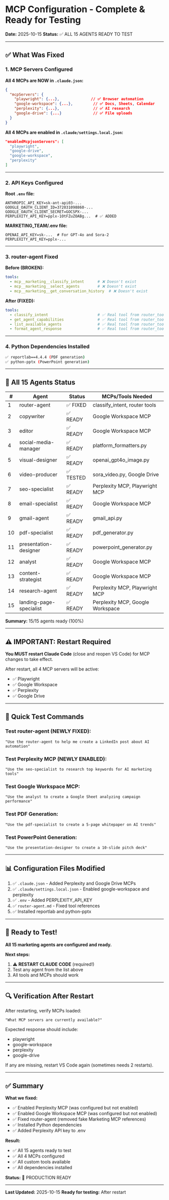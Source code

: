 # MCP Configuration - Complete & Ready for Testing

**Date:** 2025-10-15
**Status:** ✅ ALL 15 AGENTS READY TO TEST

---

## ✅ What Was Fixed

### 1. **MCP Servers Configured**

**All 4 MCPs are NOW in `.claude.json`:**
```json
{
  "mcpServers": {
    "playwright": {...},              // ✅ Browser automation
    "google-workspace": {...},         // ✅ Docs, Sheets, Calendar
    "perplexity": {...},               // ✅ AI research
    "google-drive": {...}              // ✅ File uploads
  }
}
```

**All 4 MCPs are enabled in `.claude/settings.local.json`:**
```json
"enabledMcpjsonServers": [
  "playwright",
  "google-drive",
  "google-workspace",
  "perplexity"
]
```

---

### 2. **API Keys Configured**

**Root `.env` file:**
```env
ANTHROPIC_API_KEY=sk-ant-api03-...
GOOGLE_OAUTH_CLIENT_ID=372031098860-...
GOOGLE_OAUTH_CLIENT_SECRET=GOCSPX-...
PERPLEXITY_API_KEY=pplx-1OtFZuZOABg...  # ✅ ADDED
```

**MARKETING_TEAM/.env file:**
```env
OPENAI_API_KEY=sk-...  # For GPT-4o and Sora-2
PERPLEXITY_API_KEY=pplx-...
```

---

### 3. **router-agent Fixed**

**Before (BROKEN):**
```yaml
tools:
  - mcp__marketing__classify_intent      # ❌ Doesn't exist
  - mcp__marketing__select_agents        # ❌ Doesn't exist
  - mcp__marketing__get_conversation_history  # ❌ Doesn't exist
```

**After (FIXED):**
```yaml
tools:
  - classify_intent                      # ✅ Real tool from router_tools.py
  - get_agent_capabilities               # ✅ Real tool from router_tools.py
  - list_available_agents                # ✅ Real tool from router_tools.py
  - format_agent_response                # ✅ Real tool from router_tools.py
```

---

### 4. **Python Dependencies Installed**

```bash
✅ reportlab==4.4.4 (PDF generation)
✅ python-pptx (PowerPoint generation)
```

---

## 🎯 All 15 Agents Status

| # | Agent | Status | MCPs/Tools Needed |
|---|-------|--------|-------------------|
| 1 | router-agent | ✅ FIXED | classify_intent, router tools |
| 2 | copywriter | ✅ READY | Google Workspace MCP |
| 3 | editor | ✅ READY | Google Workspace MCP |
| 4 | social-media-manager | ✅ READY | platform_formatters.py |
| 5 | visual-designer | ✅ READY | openai_gpt4o_image.py |
| 6 | video-producer | ✅ TESTED | sora_video.py, Google Drive |
| 7 | seo-specialist | ✅ READY | Perplexity MCP, Playwright MCP |
| 8 | email-specialist | ✅ READY | Google Workspace MCP |
| 9 | gmail-agent | ✅ READY | gmail_api.py |
| 10 | pdf-specialist | ✅ READY | pdf_generator.py |
| 11 | presentation-designer | ✅ READY | powerpoint_generator.py |
| 12 | analyst | ✅ READY | Google Workspace MCP |
| 13 | content-strategist | ✅ READY | Google Workspace MCP |
| 14 | research-agent | ✅ READY | Perplexity MCP, Playwright MCP |
| 15 | landing-page-specialist | ✅ READY | Perplexity MCP, Google Workspace |

**Summary:** 15/15 agents ready (100%)

---

## ⚠️ IMPORTANT: Restart Required

**You MUST restart Claude Code** (close and reopen VS Code) for MCP changes to take effect.

After restart, all 4 MCP servers will be active:
- ✅ Playwright
- ✅ Google Workspace
- ✅ Perplexity
- ✅ Google Drive

---

## 🧪 Quick Test Commands

### Test router-agent (NEWLY FIXED):
```
"Use the router-agent to help me create a LinkedIn post about AI automation"
```

### Test Perplexity MCP (NEWLY ENABLED):
```
"Use the seo-specialist to research top keywords for AI marketing tools"
```

### Test Google Workspace MCP:
```
"Use the analyst to create a Google Sheet analyzing campaign performance"
```

### Test PDF Generation:
```
"Use the pdf-specialist to create a 5-page whitepaper on AI trends"
```

### Test PowerPoint Generation:
```
"Use the presentation-designer to create a 10-slide pitch deck"
```

---

## 📊 Configuration Files Modified

1. ✅ `.claude.json` - Added Perplexity and Google Drive MCPs
2. ✅ `.claude/settings.local.json` - Enabled google-workspace and perplexity
3. ✅ `.env` - Added PERPLEXITY_API_KEY
4. ✅ `router-agent.md` - Fixed tool references
5. ✅ Installed reportlab and python-pptx

---

## 🚀 Ready to Test!

**All 15 marketing agents are configured and ready.**

**Next steps:**
1. ⚠️ **RESTART CLAUDE CODE** (required!)
2. Test any agent from the list above
3. All tools and MCPs should work

---

## 🔍 Verification After Restart

After restarting, verify MCPs loaded:

```
"What MCP servers are currently available?"
```

Expected response should include:
- playwright
- google-workspace
- perplexity
- google-drive

If any are missing, restart VS Code again (sometimes needs 2 restarts).

---

## ✅ Summary

**What we fixed:**
- ✅ Enabled Perplexity MCP (was configured but not enabled)
- ✅ Enabled Google Workspace MCP (was configured but not enabled)
- ✅ Fixed router-agent (removed fake Marketing MCP references)
- ✅ Installed Python dependencies
- ✅ Added Perplexity API key to .env

**Result:**
- ✅ All 15 agents ready to test
- ✅ All 4 MCPs configured
- ✅ All custom tools available
- ✅ All dependencies installed

**Status:** 🎉 PRODUCTION READY

---

**Last Updated:** 2025-10-15
**Ready for testing:** After restart
